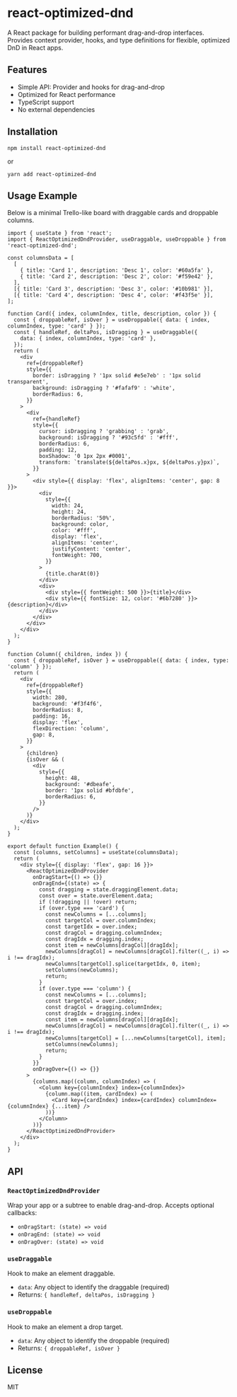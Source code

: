 # react-optimized-dnd

A React package for building performant drag-and-drop interfaces. Provides context provider, hooks, and type definitions for flexible, optimized DnD in React apps.

## Features

- Simple API: Provider and hooks for drag-and-drop
- Optimized for React performance
- TypeScript support
- No external dependencies

## Installation

```
npm install react-optimized-dnd
```

or

```
yarn add react-optimized-dnd
```

## Usage Example

Below is a minimal Trello-like board with draggable cards and droppable columns.

```tsx
import { useState } from 'react';
import { ReactOptimizedDndProvider, useDraggable, useDroppable } from 'react-optimized-dnd';

const columnsData = [
  [
    { title: 'Card 1', description: 'Desc 1', color: '#60a5fa' },
    { title: 'Card 2', description: 'Desc 2', color: '#f59e42' },
  ],
  [{ title: 'Card 3', description: 'Desc 3', color: '#10b981' }],
  [{ title: 'Card 4', description: 'Desc 4', color: '#f43f5e' }],
];

function Card({ index, columnIndex, title, description, color }) {
  const { droppableRef, isOver } = useDroppable({ data: { index, columnIndex, type: 'card' } });
  const { handleRef, deltaPos, isDragging } = useDraggable({
    data: { index, columnIndex, type: 'card' },
  });
  return (
    <div
      ref={droppableRef}
      style={{
        border: isDragging ? '1px solid #e5e7eb' : '1px solid transparent',
        background: isDragging ? '#fafaf9' : 'white',
        borderRadius: 6,
      }}
    >
      <div
        ref={handleRef}
        style={{
          cursor: isDragging ? 'grabbing' : 'grab',
          background: isDragging ? '#93c5fd' : '#fff',
          borderRadius: 6,
          padding: 12,
          boxShadow: '0 1px 2px #0001',
          transform: `translate(${deltaPos.x}px, ${deltaPos.y}px)`,
        }}
      >
        <div style={{ display: 'flex', alignItems: 'center', gap: 8 }}>
          <div
            style={{
              width: 24,
              height: 24,
              borderRadius: '50%',
              background: color,
              color: '#fff',
              display: 'flex',
              alignItems: 'center',
              justifyContent: 'center',
              fontWeight: 700,
            }}
          >
            {title.charAt(0)}
          </div>
          <div>
            <div style={{ fontWeight: 500 }}>{title}</div>
            <div style={{ fontSize: 12, color: '#6b7280' }}>{description}</div>
          </div>
        </div>
      </div>
    </div>
  );
}

function Column({ children, index }) {
  const { droppableRef, isOver } = useDroppable({ data: { index, type: 'column' } });
  return (
    <div
      ref={droppableRef}
      style={{
        width: 280,
        background: '#f3f4f6',
        borderRadius: 8,
        padding: 16,
        display: 'flex',
        flexDirection: 'column',
        gap: 8,
      }}
    >
      {children}
      {isOver && (
        <div
          style={{
            height: 48,
            background: '#dbeafe',
            border: '1px solid #bfdbfe',
            borderRadius: 6,
          }}
        />
      )}
    </div>
  );
}

export default function Example() {
  const [columns, setColumns] = useState(columnsData);
  return (
    <div style={{ display: 'flex', gap: 16 }}>
      <ReactOptimizedDndProvider
        onDragStart={() => {}}
        onDragEnd={(state) => {
          const dragging = state.draggingElement.data;
          const over = state.overElement.data;
          if (!dragging || !over) return;
          if (over.type === 'card') {
            const newColumns = [...columns];
            const targetCol = over.columnIndex;
            const targetIdx = over.index;
            const dragCol = dragging.columnIndex;
            const dragIdx = dragging.index;
            const item = newColumns[dragCol][dragIdx];
            newColumns[dragCol] = newColumns[dragCol].filter((_, i) => i !== dragIdx);
            newColumns[targetCol].splice(targetIdx, 0, item);
            setColumns(newColumns);
            return;
          }
          if (over.type === 'column') {
            const newColumns = [...columns];
            const targetCol = over.index;
            const dragCol = dragging.columnIndex;
            const dragIdx = dragging.index;
            const item = newColumns[dragCol][dragIdx];
            newColumns[dragCol] = newColumns[dragCol].filter((_, i) => i !== dragIdx);
            newColumns[targetCol] = [...newColumns[targetCol], item];
            setColumns(newColumns);
            return;
          }
        }}
        onDragOver={() => {}}
      >
        {columns.map((column, columnIndex) => (
          <Column key={columnIndex} index={columnIndex}>
            {column.map((item, cardIndex) => (
              <Card key={cardIndex} index={cardIndex} columnIndex={columnIndex} {...item} />
            ))}
          </Column>
        ))}
      </ReactOptimizedDndProvider>
    </div>
  );
}
```

## API

### `ReactOptimizedDndProvider`

Wrap your app or a subtree to enable drag-and-drop. Accepts optional callbacks:

- `onDragStart: (state) => void`
- `onDragEnd: (state) => void`
- `onDragOver: (state) => void`

### `useDraggable`

Hook to make an element draggable.

- `data`: Any object to identify the draggable (required)
- Returns: `{ handleRef, deltaPos, isDragging }`

### `useDroppable`

Hook to make an element a drop target.

- `data`: Any object to identify the droppable (required)
- Returns: `{ droppableRef, isOver }`

## License

MIT
